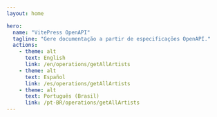 ```yaml
---
layout: home

hero:
  name: "VitePress OpenAPI"
  tagline: "Gere documentação a partir de especificações OpenAPI."
  actions:
    - theme: alt
      text: English
      link: /en/operations/getAllArtists
    - theme: alt
      text: Español
      link: /es/operations/getAllArtists
    - theme: alt
      text: Português (Brasil)
      link: /pt-BR/operations/getAllArtists
---
```

